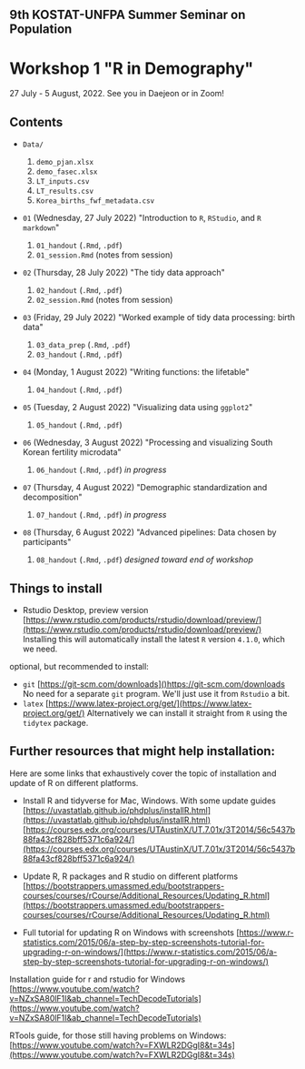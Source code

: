 ## 9th KOSTAT-UNFPA Summer Seminar on Population
# Workshop 1 "R in Demography"

27 July - 5 August, 2022. See you in Daejeon or in Zoom!

## Contents

- `Data/`
   1. `demo_pjan.xlsx`
   2. `demo_fasec.xlsx`
   3. `LT_inputs.csv`
   4. `LT_results.csv`
   5. `Korea_births_fwf_metadata.csv`

- `01` (Wednesday, 27 July 2022) "Introduction to `R`, `RStudio`, and `R markdown`"
   1. `01_handout` (`.Rmd`, `.pdf`)
   2. `01_session.Rmd` (notes from session)
- `02` (Thursday, 28 July 2022) "The tidy data approach" 
   1. `02_handout` (`.Rmd`, `.pdf`)
   2. `02_session.Rmd` (notes from session)
- `03` (Friday, 29 July 2022) "Worked example of tidy data processing: birth data"
   1. `03_data_prep` (`.Rmd`, `.pdf`)
   2. `03_handout` (`.Rmd`, `.pdf`)
- `04` (Monday, 1 August 2022) "Writing functions: the lifetable"
   1. `04_handout` (`.Rmd`, `.pdf`)
- `05` (Tuesday, 2 August 2022) "Visualizing data using `ggplot2`"
   1. `05_handout` (`.Rmd`, `.pdf`)
- `06` (Wednesday, 3 August 2022) "Processing and visualizing South Korean fertility microdata"
   1. `06_handout` (`.Rmd`, `.pdf`) *in progress*
- `07` (Thursday, 4 August 2022) "Demographic standardization and decomposition"
   1. `07_handout` (`.Rmd`, `.pdf`) *in progress*
- `08` (Thursday, 6 August 2022) "Advanced pipelines: Data chosen by participants"
   1. `08_handout` (`.Rmd`, `.pdf`) *designed toward end of workshop*
      
## Things to install

* Rstudio Desktop, preview version [https://www.rstudio.com/products/rstudio/download/preview/](https://www.rstudio.com/products/rstudio/download/preview/)
Installing this will automatically install the latest `R` version `4.1.0`, which we need.

optional, but recommended to install:
* `git` [https://git-scm.com/downloads]()https://git-scm.com/downloads No need for a separate `git` program. We'll just use it from `Rstudio` a bit.
* `latex` [https://www.latex-project.org/get/](https://www.latex-project.org/get/)  Alternatively we can install it straight from `R` using the `tidytex` package.

## Further resources that might help installation:

Here are some links that exhaustively cover the topic of installation and update of R on different platforms.

* Install R and tidyverse for Mac, Windows. With some update guides
[https://uvastatlab.github.io/phdplus/installR.html](https://uvastatlab.github.io/phdplus/installR.html)
[https://courses.edx.org/courses/UTAustinX/UT.7.01x/3T2014/56c5437b88fa43cf828bff5371c6a924/](https://courses.edx.org/courses/UTAustinX/UT.7.01x/3T2014/56c5437b88fa43cf828bff5371c6a924/)

* Update R, R packages and R studio on different platforms 
[https://bootstrappers.umassmed.edu/bootstrappers-courses/courses/rCourse/Additional_Resources/Updating_R.html](https://bootstrappers.umassmed.edu/bootstrappers-courses/courses/rCourse/Additional_Resources/Updating_R.html)

* Full tutorial for updating R on Windows with screenshots
[https://www.r-statistics.com/2015/06/a-step-by-step-screenshots-tutorial-for-upgrading-r-on-windows/](https://www.r-statistics.com/2015/06/a-step-by-step-screenshots-tutorial-for-upgrading-r-on-windows/)

Installation guide for r and rstudio for Windows
[https://www.youtube.com/watch?v=NZxSA80lF1I&ab_channel=TechDecodeTutorials](https://www.youtube.com/watch?v=NZxSA80lF1I&ab_channel=TechDecodeTutorials)

RTools guide, for those still having problems on Windows:
[https://www.youtube.com/watch?v=FXWLR2DGgI8&t=34s](https://www.youtube.com/watch?v=FXWLR2DGgI8&t=34s)
